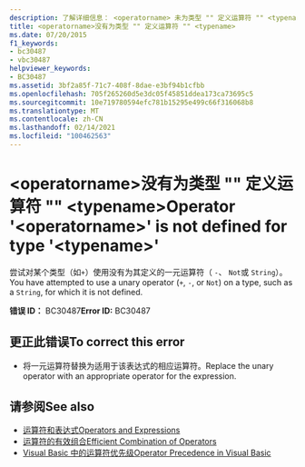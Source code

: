 ```yaml
---
description: 了解详细信息： <operatorname> 未为类型 "" 定义运算符 "" <typename>
title: <operatorname>没有为类型 "" 定义运算符 "" <typename>
ms.date: 07/20/2015
f1_keywords:
- bc30487
- vbc30487
helpviewer_keywords:
- BC30487
ms.assetid: 3bf2a85f-71c7-408f-8dae-e3bf94b1cfbb
ms.openlocfilehash: 705f265260d5e3dc05f45851ddea173ca73695c5
ms.sourcegitcommit: 10e719780594efc781b15295e499c66f316068b8
ms.translationtype: MT
ms.contentlocale: zh-CN
ms.lasthandoff: 02/14/2021
ms.locfileid: "100462563"
---
```

# <a name="operator-operatorname-is-not-defined-for-type-typename"></a><span data-ttu-id="06479-103">\<operatorname>没有为类型 "" 定义运算符 "" \<typename></span><span class="sxs-lookup"><span data-stu-id="06479-103">Operator '\<operatorname>' is not defined for type '\<typename>'</span></span>

<span data-ttu-id="06479-104">尝试对某个类型（如`+`）使用没有为其定义的一元运算符（ `-`、 `Not`或 `String`）。</span><span class="sxs-lookup"><span data-stu-id="06479-104">You have attempted to use a unary operator (`+`, `-`, or `Not`) on a type, such as a `String`, for which it is not defined.</span></span>  
  
 <span data-ttu-id="06479-105">**错误 ID：** BC30487</span><span class="sxs-lookup"><span data-stu-id="06479-105">**Error ID:** BC30487</span></span>  
  
## <a name="to-correct-this-error"></a><span data-ttu-id="06479-106">更正此错误</span><span class="sxs-lookup"><span data-stu-id="06479-106">To correct this error</span></span>  
  
- <span data-ttu-id="06479-107">将一元运算符替换为适用于该表达式的相应运算符。</span><span class="sxs-lookup"><span data-stu-id="06479-107">Replace the unary operator with an appropriate operator for the expression.</span></span>  
  
## <a name="see-also"></a><span data-ttu-id="06479-108">请参阅</span><span class="sxs-lookup"><span data-stu-id="06479-108">See also</span></span>

- [<span data-ttu-id="06479-109">运算符和表达式</span><span class="sxs-lookup"><span data-stu-id="06479-109">Operators and Expressions</span></span>](../programming-guide/language-features/operators-and-expressions/index.md)
- [<span data-ttu-id="06479-110">运算符的有效组合</span><span class="sxs-lookup"><span data-stu-id="06479-110">Efficient Combination of Operators</span></span>](../programming-guide/language-features/operators-and-expressions/efficient-combination-of-operators.md)
- [<span data-ttu-id="06479-111">Visual Basic 中的运算符优先级</span><span class="sxs-lookup"><span data-stu-id="06479-111">Operator Precedence in Visual Basic</span></span>](../language-reference/operators/operator-precedence.md)
